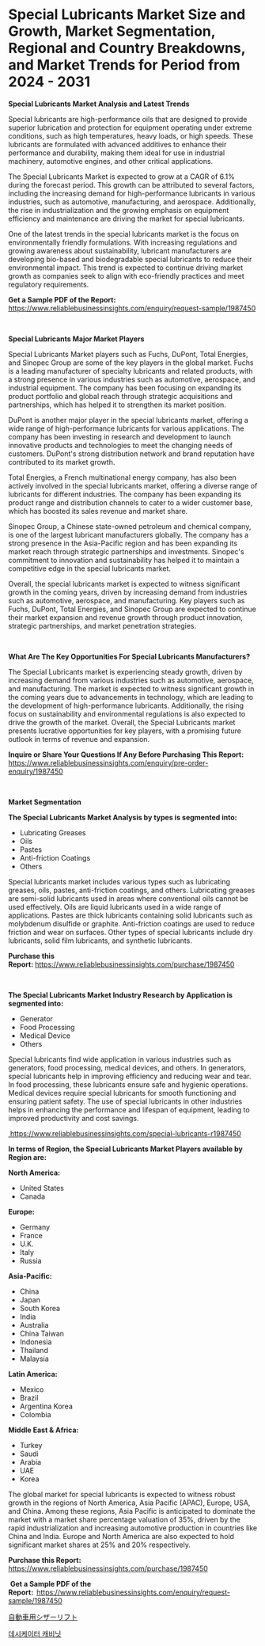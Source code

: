 <p><h1>Special Lubricants Market Size and Growth, Market Segmentation, Regional and Country Breakdowns, and Market Trends for Period from 2024 -  2031</h1></p><p><strong>Special Lubricants Market Analysis and Latest Trends</strong></p>
<p><p>Special lubricants are high-performance oils that are designed to provide superior lubrication and protection for equipment operating under extreme conditions, such as high temperatures, heavy loads, or high speeds. These lubricants are formulated with advanced additives to enhance their performance and durability, making them ideal for use in industrial machinery, automotive engines, and other critical applications.</p><p>The Special Lubricants Market is expected to grow at a CAGR of 6.1% during the forecast period. This growth can be attributed to several factors, including the increasing demand for high-performance lubricants in various industries, such as automotive, manufacturing, and aerospace. Additionally, the rise in industrialization and the growing emphasis on equipment efficiency and maintenance are driving the market for special lubricants.</p><p>One of the latest trends in the special lubricants market is the focus on environmentally friendly formulations. With increasing regulations and growing awareness about sustainability, lubricant manufacturers are developing bio-based and biodegradable special lubricants to reduce their environmental impact. This trend is expected to continue driving market growth as companies seek to align with eco-friendly practices and meet regulatory requirements.</p></p>
<p><strong>Get a Sample PDF of the Report:&nbsp;</strong> <a href="https://www.reliablebusinessinsights.com/enquiry/request-sample/1987450">https://www.reliablebusinessinsights.com/enquiry/request-sample/1987450</a></p>
<p>&nbsp;</p>
<p><strong>Special Lubricants Major Market Players</strong></p>
<p><p>Special Lubricants Market players such as Fuchs, DuPont, Total Energies, and Sinopec Group are some of the key players in the global market. Fuchs is a leading manufacturer of specialty lubricants and related products, with a strong presence in various industries such as automotive, aerospace, and industrial equipment. The company has been focusing on expanding its product portfolio and global reach through strategic acquisitions and partnerships, which has helped it to strengthen its market position.</p><p>DuPont is another major player in the special lubricants market, offering a wide range of high-performance lubricants for various applications. The company has been investing in research and development to launch innovative products and technologies to meet the changing needs of customers. DuPont's strong distribution network and brand reputation have contributed to its market growth.</p><p>Total Energies, a French multinational energy company, has also been actively involved in the special lubricants market, offering a diverse range of lubricants for different industries. The company has been expanding its product range and distribution channels to cater to a wider customer base, which has boosted its sales revenue and market share.</p><p>Sinopec Group, a Chinese state-owned petroleum and chemical company, is one of the largest lubricant manufacturers globally. The company has a strong presence in the Asia-Pacific region and has been expanding its market reach through strategic partnerships and investments. Sinopec's commitment to innovation and sustainability has helped it to maintain a competitive edge in the special lubricants market.</p><p>Overall, the special lubricants market is expected to witness significant growth in the coming years, driven by increasing demand from industries such as automotive, aerospace, and manufacturing. Key players such as Fuchs, DuPont, Total Energies, and Sinopec Group are expected to continue their market expansion and revenue growth through product innovation, strategic partnerships, and market penetration strategies.</p></p>
<p>&nbsp;</p>
<p><strong>What Are The Key Opportunities For Special Lubricants Manufacturers?</strong></p>
<p><p>The Special Lubricants market is experiencing steady growth, driven by increasing demand from various industries such as automotive, aerospace, and manufacturing. The market is expected to witness significant growth in the coming years due to advancements in technology, which are leading to the development of high-performance lubricants. Additionally, the rising focus on sustainability and environmental regulations is also expected to drive the growth of the market. Overall, the Special Lubricants market presents lucrative opportunities for key players, with a promising future outlook in terms of revenue and expansion.</p></p>
<p><strong>Inquire or Share Your Questions If Any Before Purchasing This Report:</strong> <a href="https://www.reliablebusinessinsights.com/enquiry/pre-order-enquiry/1987450">https://www.reliablebusinessinsights.com/enquiry/pre-order-enquiry/1987450</a></p>
<p>&nbsp;</p>
<p><strong>Market Segmentation</strong></p>
<p><strong>The Special Lubricants Market Analysis by types is segmented into:</strong></p>
<p><ul><li>Lubricating Greases</li><li>Oils</li><li>Pastes</li><li>Anti-friction Coatings</li><li>Others</li></ul></p>
<p><p>Special lubricants market includes various types such as lubricating greases, oils, pastes, anti-friction coatings, and others. Lubricating greases are semi-solid lubricants used in areas where conventional oils cannot be used effectively. Oils are liquid lubricants used in a wide range of applications. Pastes are thick lubricants containing solid lubricants such as molybdenum disulfide or graphite. Anti-friction coatings are used to reduce friction and wear on surfaces. Other types of special lubricants include dry lubricants, solid film lubricants, and synthetic lubricants.</p></p>
<p><strong>Purchase this Report:&nbsp;</strong><a href="https://www.reliablebusinessinsights.com/purchase/1987450">https://www.reliablebusinessinsights.com/purchase/1987450</a></p>
<p>&nbsp;</p>
<p><strong>The Special Lubricants Market Industry Research by Application is segmented into:</strong></p>
<p><ul><li>Generator</li><li>Food Processing</li><li>Medical Device</li><li>Others</li></ul></p>
<p><p>Special lubricants find wide application in various industries such as generators, food processing, medical devices, and others. In generators, special lubricants help in improving efficiency and reducing wear and tear. In food processing, these lubricants ensure safe and hygienic operations. Medical devices require special lubricants for smooth functioning and ensuring patient safety. The use of special lubricants in other industries helps in enhancing the performance and lifespan of equipment, leading to improved productivity and cost savings.</p></p>
<p><a href="https://www.reliablebusinessinsights.com/special-lubricants-r1987450">&nbsp;https://www.reliablebusinessinsights.com/special-lubricants-r1987450</a></p>
<p><strong>In terms of Region, the Special Lubricants Market Players available by Region are:</strong></p>
<p>
    <p> <strong> North America: </strong>
        <ul>
            <li>United States</li>
            <li>Canada</li>
        </ul>
        </p> 
    <p> <strong> Europe: </strong>
        <ul>
            <li>Germany</li>
            <li>France</li>
            <li>U.K.</li>
            <li>Italy</li>
            <li>Russia</li>
        </ul>
        </p> 
    <p> <strong> Asia-Pacific: </strong>
        <ul>
            <li>China</li>
            <li>Japan</li>
            <li>South Korea</li>
            <li>India</li>
            <li>Australia</li>
            <li>China Taiwan</li>
            <li>Indonesia</li>
            <li>Thailand</li>
            <li>Malaysia</li>
        </ul>
        </p> 
    <p> <strong> Latin America: </strong>
        <ul>
            <li>Mexico</li>
            <li>Brazil</li>
            <li>Argentina Korea</li>
            <li>Colombia</li>
        </ul>
        </p> 
    <p> <strong> Middle East & Africa: </strong>
        <ul>
            <li>Turkey</li>
            <li>Saudi</li>
            <li>Arabia</li>
            <li>UAE</li>
            <li>Korea</li>
        </ul>
    </p>
    </p>
<p><p>The global market for special lubricants is expected to witness robust growth in the regions of North America, Asia Pacific (APAC), Europe, USA, and China. Among these regions, Asia Pacific is anticipated to dominate the market with a market share percentage valuation of 35%, driven by the rapid industrialization and increasing automotive production in countries like China and India. Europe and North America are also expected to hold significant market shares at 25% and 20% respectively.</p></p>
<p><strong>Purchase this Report: </strong><a href="https://www.reliablebusinessinsights.com/purchase/1987450">https://www.reliablebusinessinsights.com/purchase/1987450</a></p>
<p>&nbsp;<strong>Get a Sample PDF of the Report:&nbsp;&nbsp;</strong><a href="https://www.reliablebusinessinsights.com/enquiry/request-sample/1987450">https://www.reliablebusinessinsights.com/enquiry/request-sample/1987450</a></p>
<p><strong></strong></p>
<p><p><a href="https://github.com/avbqbctihcbe2/Market-Research-Report-List-3/blob/main/61895553343.md">自動車用シザーリフト</a></p><p><a href="https://github.com/hzumrdvas204296/Market-Research-Report-List-3/blob/main/83650527448.md">데시케이터 캐비닛</a></p></p>